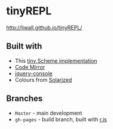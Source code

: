 # tinyREPL

http://ljwall.github.io/tinyREPL/

## Built with

- This [tiny Scheme implementation](https://github.com/ljwall/tinyJSScheme)
- [Code Mirror](http://codemirror.net/)
- [jquery-console](https://github.com/chrisdone/jquery-console)
- Colours from [Solarized](http://ethanschoonover.com/solarized)

## Branches

- `Master` - main development
- `gh-pages` - build branch, built with [r.js](http://requirejs.org/)
